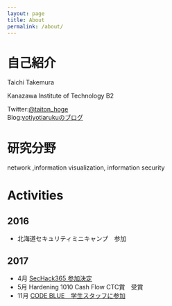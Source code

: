 ```yaml
---
layout: page
title: About
permalink: /about/
---
```


# 自己紹介
Taichi Takemura

Kanazawa Institute of Technology B2

Twitter:[@taiton_hoge](https://twitter.com/taiton_hoge)  
Blog:[yotiyotiarukuのブログ](http://yotiyotiaruku.hatenablog.com/)

# 研究分野
network ,information visualization, information security

# Activities
## 2016
- 北海道セキュリティミニキャンプ　参加

## 2017
- 4月 [SecHack365 参加決定](https://twitter.com/taiton_hoge/status/862758547326554112)
- 5月 Hardening 1010 Cash Flow CTC賞　受賞
- 11月 [CODE BLUE　学生スタッフに参加](http://yotiyotiaruku.hatenablog.com/entry/2018/01/29/113805)
